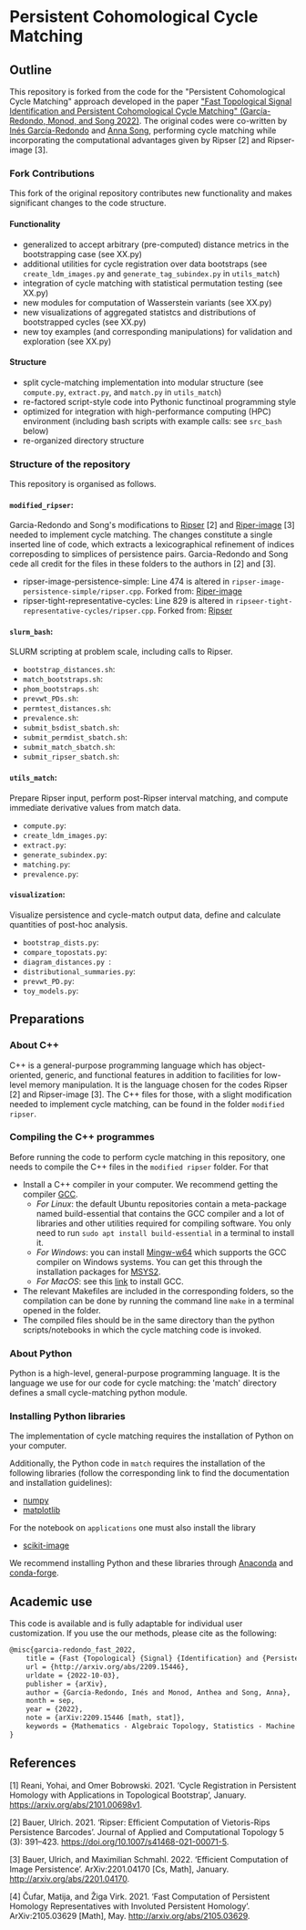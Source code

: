 # Persistent Cohomological Cycle Matching

## Outline 

This repository is forked from the code for the "Persistent Cohomological Cycle Matching" approach developed in the paper ["Fast Topological Signal Identification and Persistent Cohomological Cycle Matching" (García-Redondo, Monod, and Song 2022)](https://arxiv.org/abs/2209.15446). The original codes were co-written by [Inés García-Redondo](https://sites.google.com/view/ines-garcia-redondo/home) and [Anna Song](https://sites.google.com/view/annasong), performing cycle matching while incorporating the computational advantages given by Ripser [2] and Ripser-image [3].

### Fork Contributions
This fork of the original repository contributes new functionality and makes significant changes to the code structure.
#### Functionality
- generalized to accept arbitrary (pre-computed) distance metrics in the bootstrapping case (see XX.py)
- additional utilities for cycle registration over data bootstraps (see `create_ldm_images.py` and `generate_tag_subindex.py` in `utils_match`)
- integration of cycle matching with statistical permutation testing (see XX.py)
- new modules for computation of Wasserstein variants (see XX.py)
- new visualizations of aggregated statistcs and distributions of bootstrapped cycles (see XX.py)
- new toy examples (and corresponding manipulations) for validation and exploration (see XX.py)
#### Structure
- split cycle-matching implementation into modular structure (see `compute.py`, `extract.py`, and `match.py` in `utils_match`)
- re-factored script-style code into Pythonic functinoal programming style
- optimized for integration with high-performance computing (HPC) environment (including bash scripts with example calls: see `src_bash` below)
- re-organized directory structure

### Structure of the repository

This repository is organised as follows.
#### `modified_ripser`: 
Garcia-Redondo and Song's modifications to [Ripser](https://github.com/Ripser/ripser/tree/image-persistence-simple) [2] and [Riper-image](https://github.com/Ripser/ripser/tree/tight-representative-cycles) [3] needed to implement cycle matching. The changes constitute a single inserted line of code, which extracts a lexicographical refinement of indices correposding to simplices of persistence pairs. Garcia-Redondo and Song cede all credit for the files in these folders to the authors in [2] and [3]. 
- ripser-image-persistence-simple: Line 474 is altered in `ripser-image-persistence-simple/ripser.cpp`. Forked from: [Riper-image](https://github.com/Ripser/ripser/tree/tight-representative-cycles)
- ripser-tight-representative-cycles: Line 829 is altered in `ripseer-tight-representative-cycles/ripser.cpp`. Forked from: [Ripser](https://github.com/Ripser/ripser/tree/image-persistence-simple)
#### `slurm_bash`: 
SLURM scripting at problem scale, including calls to Ripser.
- `bootstrap_distances.sh`:
- `match_bootstraps.sh`:
- `phom_bootstraps.sh`:
- `prevwt_PDs.sh`:
- `permtest_distances.sh`:
- `prevalence.sh`:
- `submit_bsdist_sbatch.sh`:
- `submit_permdist_sbatch.sh`:
- `submit_match_sbatch.sh`: 
- `submit_ripser_sbatch.sh`:
#### `utils_match`: 
Prepare Ripser input, perform post-Ripser interval matching, and compute immediate derivative values from match data.
- `compute.py`:
- `create_ldm_images.py`:
- `extract.py`:  
- `generate_subindex.py`:  
- `matching.py`:  
- `prevalence.py`:
#### `visualization`: 
Visualize persistence and cycle-match output data, define and calculate quantities of post-hoc analysis.
- `bootstrap_dists.py`:
- `compare_topostats.py`:
- `diagram_distances.py `: 
- `distributional_summaries.py`: 
- `prevwt_PD.py`:  
- `toy_models.py`:

## Preparations

### About C++

C++ is a general-purpose programming language which has object-oriented, generic, and functional features in addition to facilities for low-level memory manipulation. It is the language chosen for the codes Ripser [2] and Ripser-image [3]. The C++ files for those, with a slight modification needed to implement cycle matching, can be found in the folder `modified ripser`. 

### Compiling the C++ programmes
Before running the code to perform cycle matching in this repository, one needs to compile the C++ files in the `modified ripser` folder. For that
- Install a C++ compiler in your computer. We recommend getting the compiler [GCC](https://gcc.gnu.org/).
	- *For Linux*: the default Ubuntu repositories contain a meta-package named build-essential that contains the GCC compiler and a lot of libraries and other utilities required for compiling software. You only need to run `sudo apt install build-essential` in a terminal to install it.
	- *For Windows*: you can install [Mingw-w64](https://www.mingw-w64.org/) which supports the GCC compiler on Windows systems. You can get this through the installation packages for [MSYS2](https://www.msys2.org/).
	- *For MacOS*: see this [link](https://macappstore.org/gcc/) to install GCC.
- The relevant Makefiles are included in the corresponding folders, so the compilation can be done by running the command line `make` in a terminal opened in the folder. 
- The compiled files should be in the same directory than the python scripts/notebooks in which the cycle matching code is invoked.

### About Python
Python is a high-level, general-purpose programming language. It is the language we use for our code for cycle matching: the 'match' directory defines a small cycle-matching python module.

### Installing Python libraries
The implementation of cycle matching requires the installation of Python on your computer. 

Additionally, the Python code in `match` requires the installation of the following libraries (follow the corresponding link to find the documentation and installation guidelines):
- [numpy](https://numpy.org/)
- [matplotlib](https://matplotlib.org/stable/index.html)

For the notebook on `applications` one must also install the library
- [scikit-image](https://scikit-image.org/)

We recommend installing Python and these libraries through [Anaconda](https://www.anaconda.com/) and [conda-forge](https://conda-forge.org/).

## Academic use

This code is available and is fully adaptable for individual user customization. If you use the our methods, please cite as the following:

```tex
@misc{garcia-redondo_fast_2022,
	title = {Fast {Topological} {Signal} {Identification} and {Persistent} {Cohomological} {Cycle} {Matching}},
	url = {http://arxiv.org/abs/2209.15446},
	urldate = {2022-10-03},
	publisher = {arXiv},
	author = {García-Redondo, Inés and Monod, Anthea and Song, Anna},
	month = sep,
	year = {2022},
	note = {arXiv:2209.15446 [math, stat]},
	keywords = {Mathematics - Algebraic Topology, Statistics - Machine Learning},
}
```

## References
[1] Reani, Yohai, and Omer Bobrowski. 2021. ‘Cycle Registration in Persistent Homology with Applications in Topological Bootstrap’, January. https://arxiv.org/abs/2101.00698v1.

[2] Bauer, Ulrich. 2021. ‘Ripser: Efficient Computation of Vietoris-Rips Persistence Barcodes’. Journal of Applied and Computational Topology 5 (3): 391–423. https://doi.org/10.1007/s41468-021-00071-5.

[3] Bauer, Ulrich, and Maximilian Schmahl. 2022. ‘Efficient Computation of Image Persistence’. ArXiv:2201.04170 [Cs, Math], January. http://arxiv.org/abs/2201.04170.

[4] Čufar, Matija, and Žiga Virk. 2021. ‘Fast Computation of Persistent Homology Representatives with Involuted Persistent Homology’. ArXiv:2105.03629 [Math], May. http://arxiv.org/abs/2105.03629.
